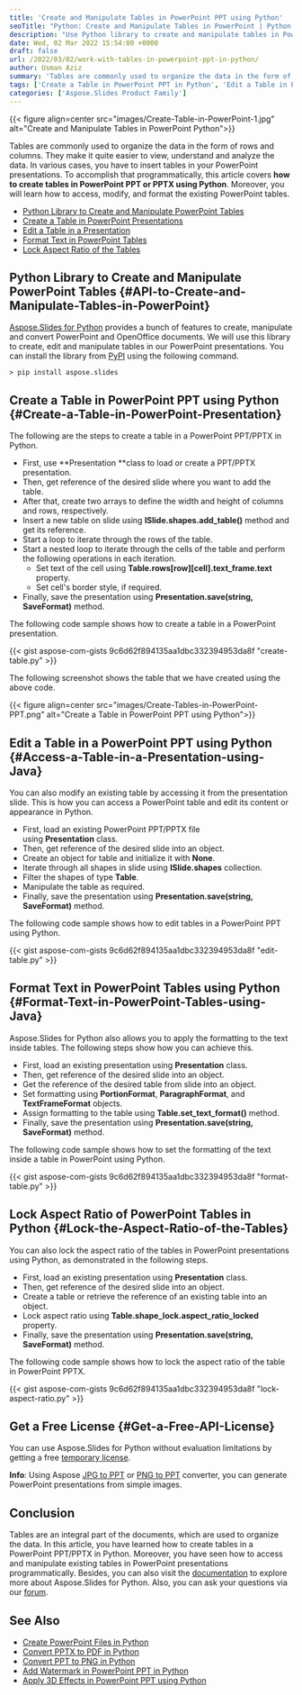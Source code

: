 ```yaml
---
title: 'Create and Manipulate Tables in PowerPoint PPT using Python'
seoTitle: "Python: Create and Manipulate Tables in PowerPoint | Python PPTX"
description: "Use Python library to create and manipulate tables in PowerPoint PPT/PPTX using Python. Change formatting and aspect ratio of tables dynamically."
date: Wed, 02 Mar 2022 15:54:00 +0000
draft: false
url: /2022/03/02/work-with-tables-in-powerpoint-ppt-in-python/
author: Usman Aziz
summary: 'Tables are commonly used to organize the data in the form of rows and columns. They make it quite easier to view, understand and analyze the data. In various cases, you have to insert tables in your PowerPoint presentations. To accomplish that programmatically, this article covers **how to create tables in PowerPoint PPT or PPTX using Python**. Moreover, you will learn how to access, modify, and format the existing PowerPoint tables.'
tags: ['Create a Table in PowerPoint PPT in Python', 'Edit a Table in PowerPoint PPT in Python', 'Format a Table in PowerPoint PPT in Python', 'Python Library to Create PowerPoint Tables']
categories: ['Aspose.Slides Product Family']
---
```




{{< figure align=center src="images/Create-Table-in-PowerPoint-1.jpg" alt="Create and Manipulate Tables in PowerPoint Python">}}


Tables are commonly used to organize the data in the form of rows and columns. They make it quite easier to view, understand and analyze the data. In various cases, you have to insert tables in your PowerPoint presentations. To accomplish that programmatically, this article covers **how to create tables in PowerPoint PPT or PPTX using Python**. Moreover, you will learn how to access, modify, and format the existing PowerPoint tables.

*   [Python Library to Create and Manipulate PowerPoint Tables][1]
*   [Create a Table in PowerPoint Presentations][2]
*   [Edit a Table in a Presentation][3]
*   [Format Text in PowerPoint Tables][4]
*   [Lock Aspect Ratio of the Tables][5]

## Python Library to Create and Manipulate PowerPoint Tables {#API-to-Create-and-Manipulate-Tables-in-PowerPoint}

[Aspose.Slides for Python][6] provides a bunch of features to create, manipulate and convert PowerPoint and OpenOffice documents. We will use this library to create, edit and manipulate tables in our PowerPoint presentations. You can install the library from [PyPI][7] using the following command.

```
> pip install aspose.slides
```

## Create a Table in PowerPoint PPT using Python {#Create-a-Table-in-PowerPoint-Presentation}

The following are the steps to create a table in a PowerPoint PPT/PPTX in Python.

*   First, use **Presentation **class to load or create a PPT/PPTX presentation.
*   Then, get reference of the desired slide where you want to add the table.
*   After that, create two arrays to define the width and height of columns and rows, respectively.
*   Insert a new table on slide using **ISlide.shapes.add\_table()** method and get its reference.
*   Start a loop to iterate through the rows of the table.
*   Start a nested loop to iterate through the cells of the table and perform the following operations in each iteration.
    *   Set text of the cell using **Table.rows\[row\]\[cell\].text\_frame.text** property.
    *   Set cell's border style, if required.
*   Finally, save the presentation using **Presentation.save(string, SaveFormat)** method.

The following code sample shows how to create a table in a PowerPoint presentation.

{{< gist aspose-com-gists 9c6d62f894135aa1dbc332394953da8f "create-table.py" >}}

The following screenshot shows the table that we have created using the above code.



{{< figure align=center src="images/Create-Tables-in-PowerPoint-PPT.png" alt="Create a Table in PowerPoint PPT using Python">}}


## Edit a Table in a PowerPoint PPT using Python {#Access-a-Table-in-a-Presentation-using-Java}

You can also modify an existing table by accessing it from the presentation slide. This is how you can access a PowerPoint table and edit its content or appearance in Python.

*   First, load an existing PowerPoint PPT/PPTX file using **Presentation** class.
*   Then, get reference of the desired slide into an object.
*   Create an object for table and initialize it with **None**.
*   Iterate through all shapes in slide using **ISlide.shapes** collection.
*   Filter the shapes of type **Table**.
*   Manipulate the table as required.
*   Finally, save the presentation using **Presentation.save(string, SaveFormat)** method.

The following code sample shows how to edit tables in a PowerPoint PPT using Python.

{{< gist aspose-com-gists 9c6d62f894135aa1dbc332394953da8f "edit-table.py" >}}

## Format Text in PowerPoint Tables using Python {#Format-Text-in-PowerPoint-Tables-using-Java}

Aspose.Slides for Python also allows you to apply the formatting to the text inside tables. The following steps show how you can achieve this.

*   First, load an existing presentation using **Presentation** class.
*   Then, get reference of the desired slide into an object.
*   Get the reference of the desired table from slide into an object.
*   Set formatting using **PortionFormat**, **ParagraphFormat**, and **TextFrameFormat** objects.
*   Assign formatting to the table using **Table.set\_text\_format()** method.
*   Finally, save the presentation using **Presentation.save(string, SaveFormat)** method.

The following code sample shows how to set the formatting of the text inside a table in PowerPoint using Python.

{{< gist aspose-com-gists 9c6d62f894135aa1dbc332394953da8f "format-table.py" >}}

## Lock Aspect Ratio of PowerPoint Tables in Python {#Lock-the-Aspect-Ratio-of-the-Tables}

You can also lock the aspect ratio of the tables in PowerPoint presentations using Python, as demonstrated in the following steps.

*   First, load an existing presentation using **Presentation** class.
*   Then, get reference of the desired slide into an object.
*   Create a table or retrieve the reference of an existing table into an object.
*   Lock aspect ratio using **Table.shape\_lock.aspect\_ratio\_locked** property.
*   Finally, save the presentation using **Presentation.save(string, SaveFormat)** method.

The following code sample shows how to lock the aspect ratio of the table in PowerPoint PPTX.

{{< gist aspose-com-gists 9c6d62f894135aa1dbc332394953da8f "lock-aspect-ratio.py" >}}

## Get a Free License {#Get-a-Free-API-License}

You can use Aspose.Slides for Python without evaluation limitations by getting a free [temporary license][8].

**Info**: Using Aspose [JPG to PPT][9] or [PNG to PPT][10] converter, you can generate PowerPoint presentations from simple images.

## Conclusion

Tables are an integral part of the documents, which are used to organize the data. In this article, you have learned how to create tables in a PowerPoint PPT/PPTX in Python. Moreover, you have seen how to access and manipulate existing tables in PowerPoint presentations programmatically. Besides, you can also visit the [documentation][11] to explore more about Aspose.Slides for Python. Also, you can ask your questions via our [forum][12].

## See Also

*   [Create PowerPoint Files in Python][13]
*   [Convert PPTX to PDF in Python][14]
*   [Convert PPT to PNG in Python][15]
*   [Add Watermark in PowerPoint PPT in Python][16]
*   [Apply 3D Effects in PowerPoint PPT using Python][17]




[1]: #API-to-Create-and-Manipulate-Tables-in-PowerPoint
[2]: #Create-a-Table-in-PowerPoint-Presentation
[3]: #Access-a-Table-in-a-Presentation-using-Java
[4]: #Format-Text-in-PowerPoint-Tables-using-Java
[5]: #Lock-the-Aspect-Ratio-of-the-Tables
[6]: https://products.aspose.com/slides/python-net
[7]: https://pypi.org/project/aspose.slides/
[8]: https://purchase.aspose.com/temporary-license
[9]: https://products.aspose.app/slides/import/jpg-to-ppt
[10]: https://products.aspose.app/slides/import/png-to-ppt
[11]: https://docs.aspose.com/slides/python-net
[12]: https://forum.aspose.com/
[13]: https://blog.aspose.com/2021/12/31/create-powerpoint-presentations-in-python/
[14]: https://blog.aspose.com/2021/12/28/convert-pptx-ppt-to-pdf-python/
[15]: https://blog.aspose.com/2021/12/29/convert-ppt-to-png-in-python/
[16]: https://blog.aspose.com/2022/02/09/add-watermark-to-powerpoint-ppt-in-python/
[17]: https://blog.aspose.com/2022/01/08/create-three-d-effects-in-ppt-python/




